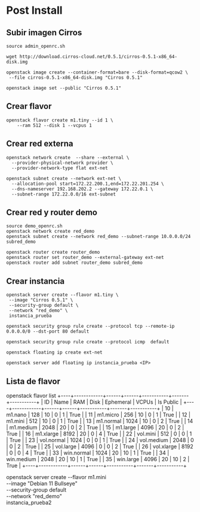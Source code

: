 # Post Install

## Subir imagen Cirros

```
source admin_openrc.sh

wget http://download.cirros-cloud.net/0.5.1/cirros-0.5.1-x86_64-disk.img

openstack image create --container-format=bare --disk-format=qcow2 \
 --file cirros-0.5.1-x86_64-disk.img "Cirros 0.5.1"

openstack image set --public "Cirros 0.5.1"
```

## Crear flavor

```
openstack flavor create m1.tiny --id 1 \
    --ram 512 --disk 1 --vcpus 1
```

## Crear red externa

```
openstack network create  --share --external \
  --provider-physical-network provider \
  --provider-network-type flat ext-net

openstack subnet create --network ext-net \
  --allocation-pool start=172.22.200.1,end=172.22.201.254 \
  --dns-nameserver 192.168.202.2 --gateway 172.22.0.1 \
  --subnet-range 172.22.0.0/16 ext-subnet
```

## Crear red y router demo

```
source demo_openrc.sh
openstack network create red_demo
openstack subnet create --network red_demo --subnet-range 10.0.0.0/24 subred_demo

openstack router create router_demo
openstack router set router_demo --external-gateway ext-net
openstack router add subnet router_demo subred_demo
```

## Crear instancia

```
openstack server create --flavor m1.tiny \
 --image "Cirros 0.5.1" \
 --security-group default \
 --network "red_demo" \
 instancia_prueba
```

```
openstack security group rule create --protocol tcp --remote-ip 0.0.0.0/0 --dst-port 80 default

openstack security group rule create --protocol icmp  default
```


```
openstack floating ip create ext-net

openstack server add floating ip instancia_prueba <IP>
```


## Lista de flavor

openstack flavor list
+----+------------+------+------+-----------+-------+-----------+
| ID | Name       |  RAM | Disk | Ephemeral | VCPUs | Is Public |
+----+------------+------+------+-----------+-------+-----------+
| 10 | m1.nano    |  128 |   10 |         0 |     1 | True      |
| 11 | m1.micro   |  256 |   10 |         0 |     1 | True      |
| 12 | m1.mini    |  512 |   10 |         0 |     1 | True      |
| 13 | m1.normal  | 1024 |   10 |         0 |     2 | True      |
| 14 | m1.medium  | 2048 |   20 |         0 |     2 | True      |
| 15 | m1.large   | 4096 |   20 |         0 |     2 | True      |
| 16 | m1.xlarge  | 8192 |   20 |         0 |     4 | True      |
| 22 | vol.mini   |  512 |    0 |         0 |     1 | True      |
| 23 | vol.normal | 1024 |    0 |         0 |     1 | True      |
| 24 | vol.medium | 2048 |    0 |         0 |     2 | True      |
| 25 | vol.large  | 4096 |    0 |         0 |     2 | True      |
| 26 | vol.xlarge | 8192 |    0 |         0 |     4 | True      |
| 33 | win.normal | 1024 |   20 |        10 |     1 | True      |
| 34 | win.medium | 2048 |   20 |        10 |     1 | True      |
| 35 | win.large  | 4096 |   20 |        10 |     2 | True      |
+----+------------+------+------+-----------+-------+-----------+

openstack server create --flavor m1.mini \
 --image "Debian 11 Bullseye" \
 --security-group default \
 --network "red_demo" \
 instancia_prueba2